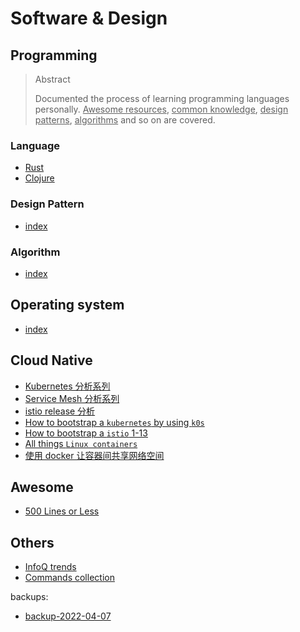 # Software & Design

## Programming

<blockquote class="tip">
<p class="title">Abstract</p>
<p>Documented the process of learning programming languages personally. <ins>Awesome resources</ins>, <ins>common knowledge</ins>, <ins>design patterns</ins>, <ins>algorithms</ins> and so on are covered.</p>
</blockquote>

### Language

- [Rust](/content/p/pl/rust/index.md)
- [Clojure](/content/p/pl/clojure/index.md)

### Design Pattern

- [index](/content/p/dp/index.md)

### Algorithm

- [index](/content/p/a/index.md)

## Operating system

- [index](/content/os/index.md)

## Cloud Native

- [Kubernetes 分析系列](/content/cloud-native/k8s/index.md)
- [Service Mesh 分析系列](/todo.md)
- [istio release 分析](/content/cloud-native/istio-release-analysis.md)
- [How to bootstrap a `kubernetes` by using `k0s`](/content/cloud-native/k0s-bootstrap.md)
- [How to bootstrap a `istio` 1-13](/content/cloud-native/istio-1-13-bootstrap.md)
- [All things `Linux containers`](/content/cloud-native/all-things-linux-containers.md)
- [使用 docker 让容器间共享网络空间](/content/cloud-native/share-network-namespace-in-docker-zh.md)

## Awesome

- [500 Lines or Less](https://github.com/aosabook/500lines)

## Others

- [InfoQ trends](/content/infoq-trends.md)
- [Commands collection](/content/tips/useful-commands.md)

<div class="grey-margin">
  <p>backups:</p>
  <ul>
    <li><a href="#content/backup-2022-04-07">backup-2022-04-07</a></li>
  </ul>
</div>
